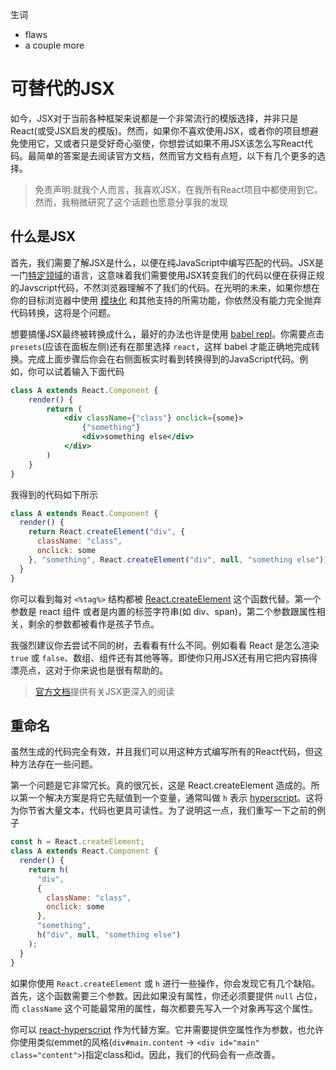 生词

- flaws
- a couple more


# 可替代的JSX
如今，JSX对于当前各种框架来说都是一个非常流行的模版选择，并非只是React(或受JSX启发的模版)。然而，如果你不喜欢使用JSX，或者你的项目想避免使用它，又或者只是受好奇心驱使，你想尝试如果不用JSX该怎么写React代码。最简单的答案是去阅读官方文档，然而官方文档有点短，以下有几个更多的选择。

> 免责声明:就我个人而言，我喜欢JSX，在我所有React项目中都使用到它。然而，我稍微研究了这个话题也愿意分享我的发现

## 什么是JSX

首先，我们需要了解JSX是什么，以便在纯JavaScript中编写匹配的代码。JSX是一门[特定领域](https://en.wikipedia.org/wiki/Domain-specific_language)的语言，这意味着我们需要使用JSX转变我们的代码以便在获得正规的Javscript代码，不然浏览器理解不了我们的代码。在光明的未来，如果你想在你的目标浏览器中使用 [模块化](https://developers.google.com/web/fundamentals/primers/modules) 和其他支持的所需功能，你依然没有能力完全抛弃代码转换，这将是个问题。

想要搞懂JSX最终被转换成什么，最好的办法也许是使用 [babel repl](https://babeljs.io/repl)。你需要点击 `presets`(应该在面板左侧)还有在那里选择 `react`，这样 babel 才能正确地完成转换。完成上面步骤后你会在右侧面板实时看到转换得到的JavaScript代码。例如，你可以试着输入下面代码

```jsx
class A extends React.Component {
    render() {
        return (
            <div className={"class"} onclick={some}>
                {"something"}
                <div>something else</div>
            </div>
        )
    }
}
```

我得到的代码如下所示

```js
class A extends React.Component {
  render() {
    return React.createElement("div", {
      className: "class",
      onclick: some
    }, "something", React.createElement("div", null, "something else"));
  }
}
```

你可以看到每对 `<%tag%>` 结构都被 [React.createElement](https://reactjs.org/docs/react-api.html#createelement) 这个函数代替。第一个参数是 react 组件 或者是内置的标签字符串(如 div、span)，第二个参数跟属性相关，剩余的参数都被看作是孩子节点。

我强烈建议你去尝试不同的树，去看看有什么不同。例如看看 React 是怎么渲染 `true` 或 `false`、数组、组件还有其他等等。即使你只用JSX还有用它把内容搞得漂亮点，这对于你来说也是很有帮助的。

> [官方文档](https://reactjs.org/docs/jsx-in-depth.html)提供有关JSX更深入的阅读

## 重命名
虽然生成的代码完全有效，并且我们可以用这种方式编写所有的React代码，但这种方法存在一些问题。

第一个问题是它非常冗长。真的很冗长，这是 React.createElement 造成的。所以第一个解决方案是将它先赋值到一个变量，通常叫做 `h` 表示 [hyperscript](https://github.com/hyperhype/hyperscript)。这将为你节省大量文本，代码也更具可读性。为了说明这一点，我们重写一下之前的例子

```js
const h = React.createElement;
class A extends React.Component {
  render() {
    return h(
      "div",
      {
        className: "class",
        onclick: some
      },
      "something",
      h("div", null, "something else")
    );
  }
}
```

如果你使用 `React.createElement` 或 `h` 进行一些操作，你会发现它有几个缺陷。首先，这个函数需要三个参数。因此如果没有属性，你还必须要提供 `null` 占位，而 `className` 这个可能最常用的属性，每次都要先写入一个对象再写这个属性。

你可以 [react-hyperscript](https://github.com/mlmorg/react-hyperscript) 作为代替方案。它并需要提供空属性作为参数，也允许你使用类似emmet的风格(`div#main.content` -\> `<div id="main" class="content">`)指定class和id。因此，我们的代码会有一点改善。 